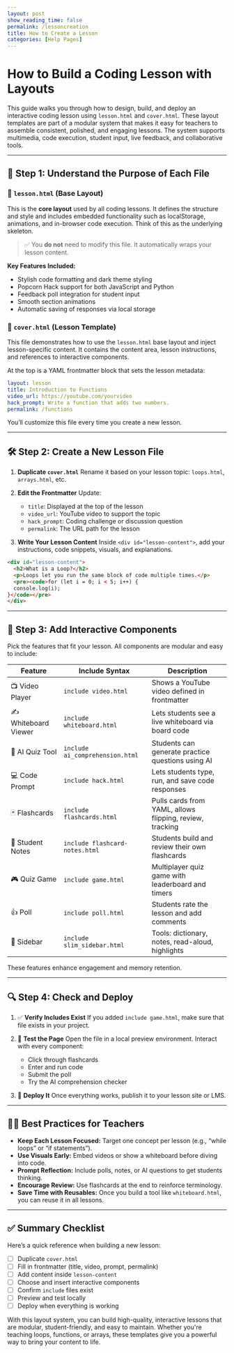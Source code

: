 ```yaml
---
layout: post 
show_reading_time: false
permalink: /lessoncreation
title: How to Create a Lesson
categories: [Help Pages]
---
```


# How to Build a Coding Lesson with Layouts

This guide walks you through how to design, build, and deploy an interactive coding lesson using `lesson.html` and `cover.html`. These layout templates are part of a modular system that makes it easy for teachers to assemble consistent, polished, and engaging lessons. The system supports multimedia, code execution, student input, live feedback, and collaborative tools.

---

## 📁 Step 1: Understand the Purpose of Each File

### 🧩 `lesson.html` (Base Layout)

This is the **core layout** used by all coding lessons. It defines the structure and style and includes embedded functionality such as localStorage, animations, and in-browser code execution. Think of this as the underlying skeleton.

> ✅ You **do not** need to modify this file. It automatically wraps your lesson content.

**Key Features Included:**

* Stylish code formatting and dark theme styling
* Popcorn Hack support for both JavaScript and Python
* Feedback poll integration for student input
* Smooth section animations
* Automatic saving of responses via local storage

### 🧪 `cover.html` (Lesson Template)

This file demonstrates how to use the `lesson.html` base layout and inject lesson-specific content. It contains the content area, lesson instructions, and references to interactive components.

At the top is a YAML frontmatter block that sets the lesson metadata:

```yaml
layout: lesson
title: Introduction to Functions
video_url: https://youtube.com/yourvideo
hack_prompt: Write a function that adds two numbers.
permalink: /functions
```

You’ll customize this file every time you create a new lesson.

---

## 🛠️ Step 2: Create a New Lesson File

1. **Duplicate `cover.html`**
   Rename it based on your lesson topic: `loops.html`, `arrays.html`, etc.

2. **Edit the Frontmatter**
   Update:

   * `title`: Displayed at the top of the lesson
   * `video_url`: YouTube video to support the topic
   * `hack_prompt`: Coding challenge or discussion question
   * `permalink`: The URL path for the lesson

3. **Write Your Lesson Content**
   Inside `<div id="lesson-content">`, add your instructions, code snippets, visuals, and explanations.

```html
<div id="lesson-content">
  <h2>What is a Loop?</h2>
  <p>Loops let you run the same block of code multiple times.</p>
  <pre><code>for (let i = 0; i < 5; i++) {
  console.log(i);
}</code></pre>
</div>
```

---

## 🧩 Step 3: Add Interactive Components

Pick the features that fit your lesson. All components are modular and easy to include:

| Feature              | Include Syntax                  | Description                                              |
| -------------------- | ------------------------------- | -------------------------------------------------------- |
| 📺 Video Player      | `include video.html`            | Shows a YouTube video defined in frontmatter             |
| ✍️ Whiteboard Viewer | `include whiteboard.html`       | Lets students see a live whiteboard via board code       |
| 🤖 AI Quiz Tool      | `include ai_comprehension.html` | Students can generate practice questions using AI        |
| 💻 Code Prompt       | `include hack.html`             | Lets students type, run, and save code responses         |
| 🃏 Flashcards        | `include flashcards.html`       | Pulls cards from YAML, allows flipping, review, tracking |
| 📝 Student Notes     | `include flashcard-notes.html`  | Students build and review their own flashcards           |
| 🎮 Quiz Game         | `include game.html`             | Multiplayer quiz game with leaderboard and timers        |
| 👍 Poll              | `include poll.html`             | Students rate the lesson and add comments                |
| 🧠 Sidebar           | `include slim_sidebar.html`     | Tools: dictionary, notes, read-aloud, highlights         |

These features enhance engagement and memory retention.

---

## 🔍 Step 4: Check and Deploy

1. ✅ **Verify Includes Exist**
   If you added `include game.html`, make sure that file exists in your project.

2. 🧪 **Test the Page**
   Open the file in a local preview environment. Interact with every component:

   * Click through flashcards
   * Enter and run code
   * Submit the poll
   * Try the AI comprehension checker

3. 🚀 **Deploy It**
   Once everything works, publish it to your lesson site or LMS.

---

## 👩‍🏫 Best Practices for Teachers

* **Keep Each Lesson Focused:** Target one concept per lesson (e.g., “while loops” or “if statements”).
* **Use Visuals Early:** Embed videos or show a whiteboard before diving into code.
* **Prompt Reflection:** Include polls, notes, or AI questions to get students thinking.
* **Encourage Review:** Use flashcards at the end to reinforce terminology.
* **Save Time with Reusables:** Once you build a tool like `whiteboard.html`, you can reuse it in all lessons.

---

## ✅ Summary Checklist

Here’s a quick reference when building a new lesson:

* [ ] Duplicate `cover.html`
* [ ] Fill in frontmatter (title, video, prompt, permalink)
* [ ] Add content inside `lesson-content`
* [ ] Choose and insert interactive components
* [ ] Confirm `include` files exist
* [ ] Preview and test locally
* [ ] Deploy when everything is working

With this layout system, you can build high-quality, interactive lessons that are modular, student-friendly, and easy to maintain. Whether you're teaching loops, functions, or arrays, these templates give you a powerful way to bring your content to life.
